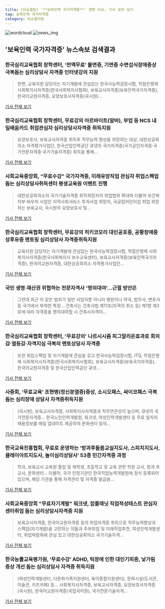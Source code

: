 ```yaml
---
title: (이슈클립) '**보육인력 국가자격증**' 관련 이슈, 기사 모아 보기
tag: 보육인력 국가자격증
category: 이슈클리핑
---
```

![wordcloud](https://s3.ap-northeast-2.amazonaws.com/lyrics101-wordcloud/2018-09-03-1535901120.png)
![news_img](https://user-images.githubusercontent.com/42597476/44507050-1206f400-a6e4-11e8-8d98-7ffbfebb353f.png)
## **'**보육인력 국가자격증**'** 뉴스속보 검색결과
### 한국심리교육협회 장학센터, ‘전액무료’ 불면증, 기면증 수면섭식장애증상 극복돕는 심리상담사 자격증 인터넷강의 지원

>한편, 교육지원 담당자는 자기계발에 관심있는 한국사능력검정시험, 학점은행제 사회복지사자격증(한국사회복지사협회), 보육교사자격증(보육인력국가자격증), 한국어교원자격증, 요양보호사자격증(국시원)...

<a href="http://edu.donga.com/?p=article&ps=view&at_no=20180831163640191077" target="_blank">기사 전체 보기</a>

### 한국심리교육협회 장학센터, 무료강의 아르바이트(알바), 부업 등 NCS 내일배움카드 취업관심자 심리상담사자격증 취득지원

>요양보호사, 보육교사자격증 취득후 직무능력 향상을 희망하는 대상, 대한상공회의소 자격평가사업단, 한국산업인력공단 큐넷의 국가자격증(국가공인자격증·국가전문자격증·국가기술자격증) 취득을 통해...

<a href="http://edu.donga.com/?p=article&ps=view&at_no=20180831163441635990" target="_blank">기사 전체 보기</a>

### 사회교육중앙회, “무료수강” 국가자격증, 미래유망직업 관심자 취업스펙업 돕는 심리상담사취득센터 평생교육원 이벤트 진행

>대한상공회의소의 국가기술자격증 취득희망자의 취업범위 확대와 더불어 보건복지부 바우처 사업인 지역사회서비스 투자사업 희망자, 국공립어린이집 취업 희망하는 보육교사, 국시원의 요양보호사 및...

<a href="http://www.dailysecu.com/?mod=news&act=articleView&idxno=38115" target="_blank">기사 전체 보기</a>

### 한국심리교육협회 장학센터, 무료강의 히키코모리 대인공포증, 공황장애증상후유증 멘토링 심리상담사 자격증취득지원

>교육지원 담당자는 자기계발에 관심있는 한국사능력검정시험, 학점은행제 사회복지사자격증(한국사회복지사 보수교육센터), 보육교사자격증(보육인력국가자격증), 한국어교원자격증, 대한상공회의소 자격평가사업단...

<a href="http://www.dtnews24.com/news/articleView.html?idxno=524155" target="_blank">기사 전체 보기</a>

### 국민 생명·재산권 위협하는 전문자격사 '명의대여'…근절 방안은

>그런데 최근 이 같은 범죄가 일반 사업자뿐 아니라 병원이나 약국, 법무사, 변호사 등 국가에서 부여한 특정... 건축사는 건축사법 제11조(자격의 취소 등) 제1항 제3호에 따라 자격증을 명의대여할 시 건축사자격이...

<a href="http://www.ntoday.co.kr/news/articleView.html?idxno=63037" target="_blank">기사 전체 보기</a>

### 한국심리교육협회 장학센터, '무료강의' 나르시시즘 피그말리온효과로 회의감·열등감·자격지심 극복의 멘토상담사 자격증

>또한 취업스펙업 및 자기계발에 관심을 갖고 한국사능력검정시험, ITQ, 학점은행제 사회복지사자격증(한국사회복지사협회), 보육교사자격증(보육국가자격증), 한국어교원자격증 및 한국산업인력공단 큐넷...

<a href="http://www.sjpost.co.kr/news/articleView.html?idxno=34530" target="_blank">기사 전체 보기</a>

### 사중회, ‘무료교육’ 조현병(정신분열증)증상, 소시오패스, 싸이코패스 극복돕는 심리장애 상담사 자격증취득지원

>(국시원), 보육교사자격증, 사회복지사자격증과 직무연관성이 높으며, 큐넷의 국가전문자격증... 한국노인인력개발원, 워크넷, 여성인력개발센터 등 무료 일자리 채용정보를 매일 업데이트 제공하여 문화센터 등의...

<a href="http://edu.donga.com/?p=article&ps=view&at_no=20180830095149470019" target="_blank">기사 전체 보기</a>

### 한국교육진흥협회, 무료로 운영하는 ‘방과후돌봄교실지도사, 스피치지도사, 클레이아트지도사, 놀이심리상담사’ 53종 민간자격증 과정

>학과, 보육교사 교육원 졸업 및 재학생, 초등학교 및 교육 관련 학원 교사, 방과 후 교사, 문화센터... 더불어, 국가 인정기관인 한국직업능력개발원에 정식 등록되어 있으며, 해당 기관을 통해 자격관리 및 자격증 발급을...

<a href="http://www.polinews.co.kr/news/article.html?no=365818" target="_blank">기사 전체 보기</a>

### 사회교육중앙회 "무료자기계발" 워크넷, 잡플래닛 직업적성테스트 관심자 센터취업 돕는 심리상담사자격증 지원

>보육교사자격증, 한국어교원자격증 등의 취업자격증 취득으로 직무능력향상과 스펙업(자기계발)을 고민하는 이들과 주부취업 및 미래직업추천, 여성인력개발센터, 취업박람회에 관심 있고 대한상공회의소 국가기술자격...

<a href="http://www.newsfarm.co.kr/news/articleView.html?idxno=37855" target="_blank">기사 전체 보기</a>

### 한국능률교육평가원, ‘무료수강’ ADHD, 틱장애 인한 대인기피증, 낯가림 증상 개선 돕는 심리상담사 자격증 취득지원

>(여성인력개발센터, 다문화가족지원센터, 육아종합지원센터), 문화시설(도서관, 미술관, 키즈카페) 등... 사회복지사자격증, 보육교사자격증, 요양보호사자격증(국시원), 한국어교원자격증(국립국어원), 국가전문기술자격...

<a href="http://edu.donga.com/?p=article&ps=view&at_no=20180829132337566663" target="_blank">기사 전체 보기</a>



